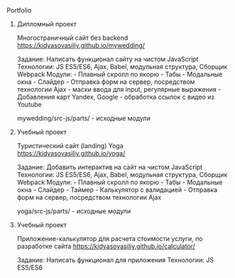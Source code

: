 Portfolio

1) Дипломный проект

	Многостраничный сайт без backend
	https://kidyasovasiliy.github.io/mywedding/

	Задание: Написать функционал сайту на чистом JavaScript
	Технологии: JS ES5/ES6, Ajax, Babel, модульная структура, Сборщик Webpack
	Модули: - Плавный скролл по якорю
			- Табы
			- Модальные окна
			- Слайдер
			- Отправка форм на сервер, посредством технологии Ajax
			- маски ввода для input, регулярные выражения
			- Добавления карт Yandex, Google
			- обработка ссылок c видео из Youtube

	mywedding/src-js/parts/	- исходные модули

2) Учебный проект

	Туристический сайт (landing) Yoga
	https://kidyasovasiliy.github.io/yoga/

	Задание: Добавить интерактив на сайт на чистом JavaScript
	Технологии: JS ES5/ES6, Ajax, Babel, модульная структура, Сборщик Webpack
	Модули: - Плавный скролл по якорю
			- Табы
			- Модальные окна
			- Слайдер
			- Таймер
			- Калькулятор с валидацией
			- Отправка форм на сервер, посредством технологии Ajax

	yoga/src-js/parts/	- исходные модули

3) Учебный проект

	Приложение-калькулятор для расчета стоимости услуги, по разработке сайта
	https://kidyasovasiliy.github.io/calculator/

	Задание: Написать функционал для приложения
	Технологии: JS ES5/ES6

